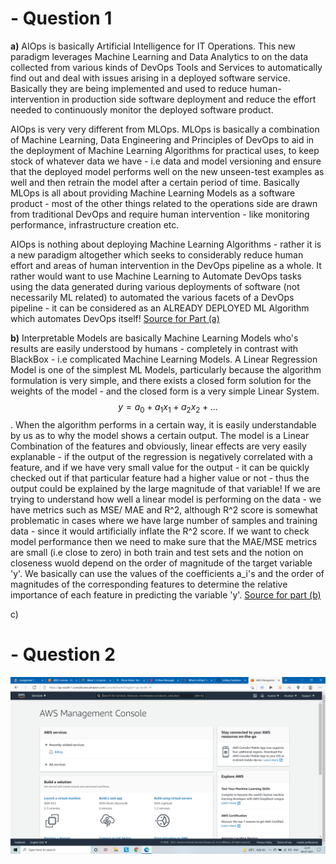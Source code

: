 # - Question 1
**a)** AIOps is basically Artificial Intelligence for IT Operations. This new paradigm leverages Machine Learning and Data Analytics to on the data collected from various kinds of DevOps Tools and Services to automatically find out and deal with issues arising in a deployed software service. Basically they are being implemented and used to reduce human-intervention in production side software deployment and reduce the effort needed to continuously monitor the deployed software product.

AIOps is very very different from MLOps. MLOps is basically a combination of Machine Learning, Data Engineering and Principles of DevOps to aid in the deployment of Machine Learning Algorithms for practical uses, to keep stock of whatever data we have - i.e data and model versioning and ensure that the deployed model performs well on the new unseen-test examples as well and then retrain the model after a certain period of time. Basically MLOps is all about providing Machine Learning Models as a software product - most of the other things related to the operations side are drawn from traditional DevOps and require human intervention - like monitoring performance, infrastructure creation etc.

AIOps is nothing about deploying Machine Learning Algorithms - rather it is a new paradigm altogether which seeks to considerably reduce human effort and areas of human intervention in the DevOps pipeline as a whole. It rather would want to use Machine Learning to Automate DevOps tasks using the data generated during various deployments of software (not necessarily ML related) to automated the various facets of a DevOps pipeline - it can be considered as an ALREADY DEPLOYED ML Algorithm which automates DevOps itself!  [Source for Part (a)](https://www.bmc.com/blogs/what-is-aiops/)


**b)** Interpretable Models are basically Machine Learning Models who's results are easily understood by humans - completely in contrast with BlackBox - i.e complicated Machine Learning Models. A Linear Regression Model is one of the simplest ML Models, particularly because the algorithm formulation is very simple, and there exists a closed form solution for the weights of the model - and the closed form is a very simple Linear System. 
$$y = a_0 + a_1x_1 + a_2x_2 +...$$. When the algorithm performs in a certain way, it is easily understandable by us as to why the model shows a certain output. The model is a Linear Combination of the features and obviously, linear effects are very easily explanable - if the output of the regression is negatively correlated with a feature, and if we have very small value for the output - it can be quickly checked out if that particular feature had a higher value or not - thus the output could be explained by the large magnitude of that variable! If we are trying to understand how well a linear model is performing on the data - we have metrics such as MSE/ MAE and R^2, although R^2 score is somewhat problematic in cases where we have large number of samples and training data - since it would artificially inflate the R^2 score. If we want to check model performance then we need to make sure that the MAE/MSE metrics are small (i.e close to zero) in both train and test sets and the notion on closeness wuold depend on the order of magnitude of the target variable 'y'. We basically can use the values of the coefficients a_i's and the order of magnitudes of the corresponding features to determine the relative importance of each feature in predicting the variable 'y'. [Source for part (b)](https://christophm.github.io/interpretable-ml-book/limo.html)


c)

# - Question 2
<p align="center">
  <img width="1500" src="aws_console.PNG">
</p>
